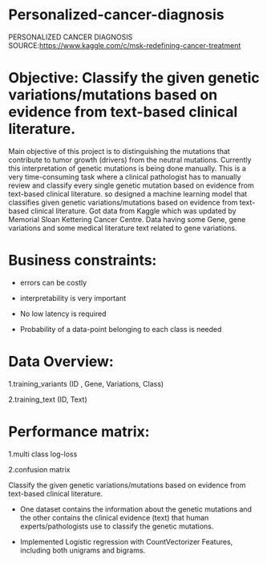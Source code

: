 # Personalized-cancer-diagnosis


PERSONALIZED CANCER DIAGNOSIS SOURCE:https://www.kaggle.com/c/msk-redefining-cancer-treatment

# Objective: Classify the given genetic variations/mutations based on evidence from text-based clinical literature.
Main objective of this project is to distinguishing the mutations that contribute to tumor growth (drivers) from the neutral mutations. Currently this interpretation of genetic mutations is being done manually. This is a very time-consuming task where a clinical pathologist has to manually review and classify every single genetic mutation based on evidence from text-based clinical literature. so designed a machine learning model that classifies given genetic variations/mutations based on evidence from text-based clinical literature. Got data from Kaggle which was updated by Memorial Sloan Kettering Cancer Centre. Data having some Gene, gene variations and some medical literature text related to gene variations.


# Business constraints:

- errors can be costly 

- interpretability is very important 

- No low latency is required

- Probability of a data-point belonging to each class is needed

# Data Overview:

1.training_variants (ID , Gene, Variations, Class) 

2.training_text (ID, Text)

# Performance matrix: 

1.multi class log-loss 

2.confusion matrix



Classify the given genetic variations/mutations based on evidence from text-based clinical literature.


- One dataset contains the information about the genetic mutations and the other contains the clinical evidence (text) that human experts/pathologists use to classify the genetic mutations. 


- Implemented Logistic regression with CountVectorizer Features, including both unigrams and bigrams.
